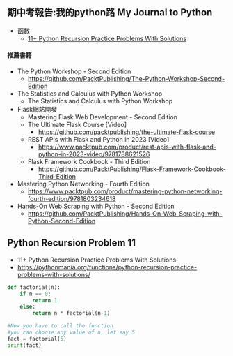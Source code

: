 ## 期中考報告:我的python路 My Journal to Python
- 函數
  - [11+ Python Recursion Practice Problems With Solutions](https://pythonmania.org/functions/python-recursion-practice-problems-with-solutions/)


#### 推薦書籍 
- The Python Workshop - Second Edition
  - https://github.com/PacktPublishing/The-Python-Workshop-Second-Edition
- The Statistics and Calculus with Python Workshop
  - The Statistics and Calculus with Python Workshop 
- Flask網站開發
  - Mastering Flask Web Development - Second Edition
  - The Ultimate Flask Course [Video]
    - https://github.com/packtpublishing/the-ultimate-flask-course 
  - REST APIs with Flask and Python in 2023 [Video]
    - https://www.packtpub.com/product/rest-apis-with-flask-and-python-in-2023-video/9781788621526 
  - Flask Framework Cookbook - Third Edition
    - https://github.com/PacktPublishing/Flask-Framework-Cookbook-Third-Edition
- Mastering Python Networking - Fourth Edition
  - https://www.packtpub.com/product/mastering-python-networking-fourth-edition/9781803234618
- Hands-On Web Scraping with Python - Second Edition
  - https://github.com/PacktPublishing/Hands-On-Web-Scraping-with-Python-Second-Edition



## Python Recursion Problem 11
- 11+ Python Recursion Practice Problems With Solutions
- https://pythonmania.org/functions/python-recursion-practice-problems-with-solutions/
```python
def factorial(n):
    if n == 0:
        return 1
    else:
        return n * factorial(n-1)

#Now you have to call the function
#you can choose any value of n, let say 5
fact = factorial(5)
print(fact)
```
